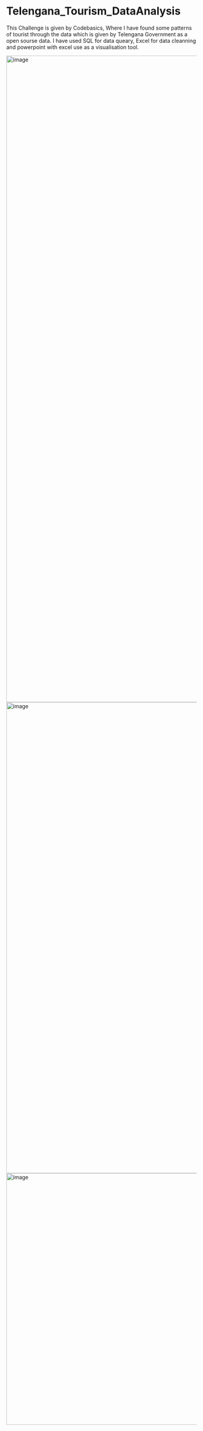# Telengana_Tourism_DataAnalysis
This Challenge is given by Codebasics, Where I have found some patterns of tourist through the data which is given by Telengana Government as a open sourse data. I have used SQL for data queary, Excel  for data cleanning and powerpoint with excel use as a visualisation tool.


<img width="1712" alt="image" src="https://user-images.githubusercontent.com/113979076/233332231-fffba39a-8128-41b4-a556-c7295e94bdab.png">


<img width="1247" alt="image" src="https://user-images.githubusercontent.com/113979076/233332305-82d85f7a-fa16-418d-9851-6e7be050dc6d.png">


<img width="666" alt="image" src="https://user-images.githubusercontent.com/113979076/233332117-38f3fccb-71a2-41b1-81ff-d0d6279b74b5.png">

